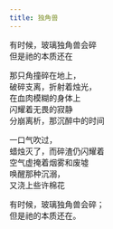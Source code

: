 ```yaml
---
title: 独角兽
---
```


有时候，玻璃独角兽会碎\
但是祂的本质还在

那只角撞碎在地上，\
破碎支离，折射着烛光，\
在血肉模糊的身体上\
闪耀着无畏的寂静\
分崩离析，那沉醉中的时间

一口气吹过，\
蜡烛灭了，而碎渣仍闪耀着\
空气虚掩着烟雾和废墟\
唤醒那种沉溺，\
又浇上些许棉花

有时候，玻璃独角兽会碎；\
但是祂的本质还在。
